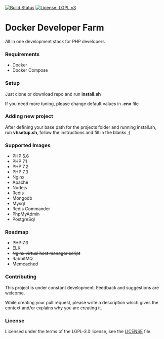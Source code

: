 [![Build Status](https://travis-ci.org/zinan/docker-dev-farm.svg)](https://travis-ci.org/zinan/docker-dev-farm)
[![License: LGPL v3](https://img.shields.io/badge/License-LGPL%20v3-blue.svg)](https://www.gnu.org/licenses/lgpl-3.0)

# Docker Developer Farm

All in one development stack for PHP developers

### Requirements
* Docker
* Docker Compose

### Setup
Just clone or download repo and run **install.sh**

If you need more tuning, please change default values in **.env** file

### Adding new project
After defining your base path for the projects folder and running install.sh, run **vhsetup.sh**, follow the instructions and fill in the blanks ;) 

### Supported Images
- PHP 5.6
- PHP 7.1
- PHP 7.2
- PHP 7.3
- Nginx
- Apache
- Nodejs
- Redis
- Mongodb
- Mysql
- Redis Commander
- PhpMyAdmin
- PostgreSql

### Roadmap
- ~~PHP 7.3~~
- ELK
- ~~Nginx virtual host manager script~~
- RabbitMQ
- Memcached

### Contributing
This project is under constant development. Feedback and suggestions are
welcome.

While creating your pull request, please write a description which gives the context and/or explains why you are creating it.

### License
Licensed under the terms of the LGPL-3.0 license, see the [LICENSE](LICENSE) file.
